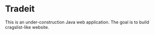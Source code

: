 # Tradeit

This is an under-construction Java web application. The goal is to build cragslist-like website.
